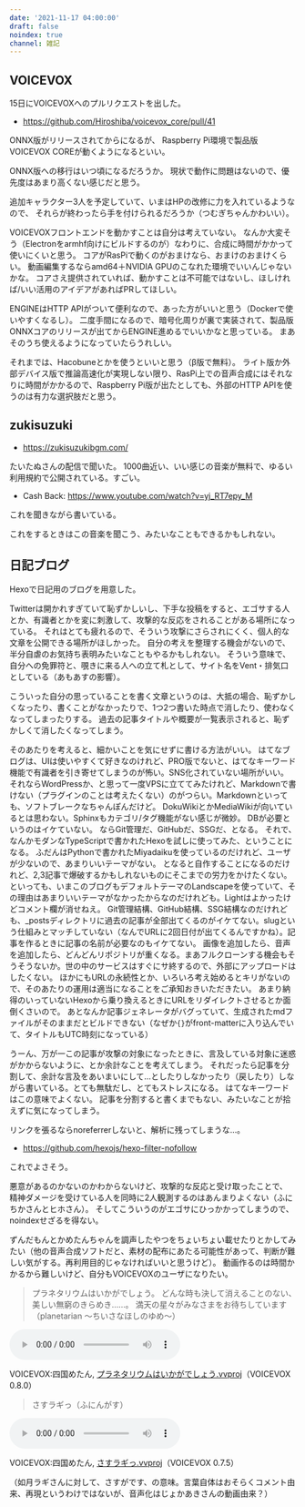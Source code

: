 ```yaml
---
date: '2021-11-17 04:00:00'
draft: false
noindex: true
channel: 雑記
---
```


## VOICEVOX
15日にVOICEVOXへのプルリクエストを出した。

- <https://github.com/Hiroshiba/voicevox_core/pull/41>

ONNX版がリリースされてからになるが、
Raspberry Pi環境で製品版VOICEVOX COREが動くようになるといい。

ONNX版への移行はいつ頃になるだろうか。
現状で動作に問題はないので、優先度はあまり高くない感じだと思う。

追加キャラクター3人を予定していて、いまはHPの改修に力を入れているようなので、
それらが終わったら手を付けられるだろうか（つむぎちゃんかわいい）。

VOICEVOXフロントエンドを動かすことは自分は考えていない。
なんか大変そう（Electronをarmhf向けにビルドするのが）なわりに、合成に時間がかかって使いにくいと思う。
コアがRasPiで動くのがおまけなら、おまけのおまけくらい。
動画編集するならamd64＋NVIDIA GPUのこなれた環境でいいんじゃないかな。
コアさえ提供されていれば、動かすことは不可能ではないし、ほしければ/いい活用のアイデアがあればPRしてほしい。

ENGINEはHTTP APIがついて便利なので、あった方がいいと思う（Dockerで使いやすくなるし）。
二度手間になるので、暗号化周りが裏で実装されて、製品版ONNXコアのリリースが出てからENGINE進めるでいいかなと思っている。
まあそのうち使えるようになっていたらうれしい。

それまでは、Hacobuneとかを使うといいと思う（β版で無料）。
ライト版か外部デバイス版で推論高速化が実現しない限り、RasPi上での音声合成にはそれなりに時間がかかるので、Raspberry Pi版が出たとしても、外部のHTTP APIを使うのは有力な選択肢だと思う。

## zukisuzuki

- <https://zukisuzukibgm.com/>

たいたぬさんの配信で聞いた。
1000曲近い、いい感じの音楽が無料で、ゆるい利用規約で公開されている。すごい。

- Cash Back: <https://www.youtube.com/watch?v=yj_RT7epy_M>

これを聞きながら書いている。

これをするときはこの音楽を聞こう、みたいなこともできるかもしれない。

## 日記ブログ

Hexoで日記用のブログを用意した。

Twitterは開かれすぎていて恥ずかしいし、下手な投稿をすると、エゴサする人とか、有識者とかを変に刺激して、攻撃的な反応をされることがある場所になっている。
それはとても疲れるので、そういう攻撃にさらされにくく、個人的な文章を公開できる場所がほしかった。
自分の考えを整理する機会がないので、半分自虐のお気持ち表明みたいなこともやるかもしれない。
そういう意味で、自分への免罪符と、覗きに来る人への立て札として、サイト名をVent・排気口としている（あもあすの影響）。

こういった自分の思っていることを書く文章というのは、大抵の場合、恥ずかしくなったり、書くことがなかったりで、1つ2つ書いた時点で消したり、使わなくなってしまったりする。
過去の記事タイトルや概要が一覧表示されると、恥ずかしくて消したくなってしまう。

そのあたりを考えると、細かいことを気にせずに書ける方法がいい。
はてなブログは、UIは使いやすくて好きなのけれど、PRO版でないと、はてなキーワード機能で有識者を引き寄せてしまうのが怖い。SNS化されていない場所がいい。
それならWordPressか、と思って一度VPSに立ててみたけれど、Markdownで書けない（プラグインのことは考えたくない）のがつらい。Markdownといっても、ソフトブレークなちゃんぽんだけど。
DokuWikiとかMediaWikiが向いているとは思わない。Sphinxもカテゴリ/タグ機能がない感じが微妙。
DBが必要というのはイケていない。
ならGit管理だ、GitHubだ、SSGだ、となる。
それで、なんかモダンなTypeScriptで書かれたHexoを試しに使ってみた、ということになる。
ふだんはPythonで書かれたMiyadaikuを使っているのだけれど、ユーザが少ないので、あまりいいテーマがない。
となると自作することになるのだけれど、2,3記事で爆破するかもしれないものにそこまでの労力をかけたくない。
といっても、いまこのブログもデフォルトテーマのLandscapeを使っていて、その理由はあまりいいテーマがなかったからなのだけれども。Lightはよかったけどコメント欄が消せねえ。
Git管理結構、GitHub結構、SSG結構なのだけれども、_postsディレクトリに過去の記事が全部出てくるのがイケてない。slugという仕組みとマッチしていない（なんでURLに2回日付が出てくるんですかね）。記事を作るときに記事の名前が必要なのもイケてない。
画像を追加したら、音声を追加したら、どんどんリポジトリが重くなる。まあフルクローンする機会もそうそうないか。世の中のサービスはすぐにサ終するので、外部にアップロードはしたくない。
ほかにもURLの永続性とか、いろいろ考え始めるとキリがないので、そのあたりの運用は適当になることをご承知おきいただきたい。
あまり納得のいっていないHexoから乗り換えるときにURLをリダイレクトさせるとか面倒くさいので。
あとなんか記事ジェネレータがバグっていて、生成されたmdファイルがそのままだとビルドできない（なぜか`{}`がfront-matterに入り込んでいて、タイトルもUTC時刻になっている）

うーん、万が一この記事が攻撃の対象になったときに、言及している対象に迷惑がかからないように、とか余計なことを考えてしまう。
それだったら記事を分割して、余計な言及をあいまいにして...としたりしなかったり（戻したり）しながら書いている。とても無駄だし、とてもストレスになる。
はてなキーワードはこの意味でよくない。
記事を分割すると書くまでもない、みたいなことが拾えずに気になってしまう。

リンクを張るならnoreferrerしないと、解析に残ってしまうな...。

- <https://github.com/hexojs/hexo-filter-nofollow>

これでよさそう。


悪意があるのかないのかわからないけど、攻撃的な反応と受け取ったことで、
精神ダメージを受けている人を同時に2人観測するのはあんまりよくない（ふにちかさんとヒホさん）。
そしてこういうのがエゴサにひっかかってしまうので、noindexせざるを得ない。

ずんだもんとかめたんちゃんを調声したやつをちょいちょい載せたりとかしてみたい（他の音声合成ソフトだと、素材の配布にあたる可能性があって、判断が難しい気がする。再利用目的じゃなければいいと思うけど）。
動画作るのは時間かかるから難しいけど、自分もVOICEVOXのユーザになりたい。

> プラネタリウムはいかがでしょう。 どんな時も決して消えることのない、美しい無窮のきらめき……。 満天の星々がみなさまをお待ちしています（planetarian ～ちいさなほしのゆめ～）

<audio src="assets/プラネタリウムはいかがでしょう.mp3" controls></audio>

VOICEVOX:四国めたん, <a href="assets/プラネタリウムはいかがでしょう.vvproj" download>プラネタリウムはいかがでしょう.vvproj</a>（VOICEVOX 0.8.0）

> さすラギっ（ふにんがす）

<audio src="assets/さすラギっ.mp3" controls></audio>

VOICEVOX:四国めたん, <a href="assets/さすラギっ.vvproj" download>さすラギっ.vvproj</a>（VOICEVOX 0.7.5）

（如月ラギさんに対して、さすがです、の意味。言葉自体はおそらくコメント由来、再現というわけではないが、音声化はじょかあきさんの動画由来？）
